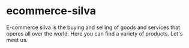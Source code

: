# ecommerce-silva
E-commerce silva is the buying and selling of goods and services that operes all over the world. Here you can find a variety of products.
Let's meet us.
